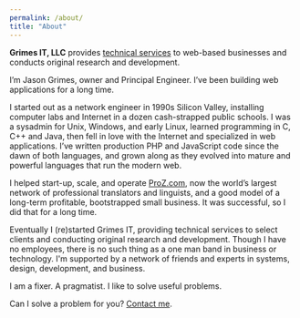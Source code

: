 ```yaml
---
permalink: /about/
title: "About"
---
```


**Grimes IT, LLC** provides [technical services](/services/) to web-based businesses and conducts original research and development.

I’m Jason Grimes, owner and Principal Engineer. I’ve been building web applications for a long time.

I started out as a network engineer in 1990s Silicon Valley, installing computer labs and Internet in a dozen cash-strapped public schools.
I was a sysadmin for Unix, Windows, and early Linux,
learned programming in C, C++ and Java,
then fell in love with the Internet and specialized in web applications.
I’ve written production PHP and JavaScript code since the dawn of both languages,
and grown along as they evolved into mature and powerful languages that run the modern web.

I helped start-up, scale, and operate [ProZ.com](https://www.proz.com/),
now the world’s largest network of professional translators and linguists,
and a good model of a long-term profitable, bootstrapped small business.
It was successful, so I did that for a long time.

Eventually I (re)started Grimes IT,
providing technical services to select clients
and conducting original research and development.
Though I have no employees, there is no such thing as a one man band in business or technology. 
I'm supported by a network of friends and experts in systems, design, development, and business.

I am a fixer. A pragmatist. I like to solve useful problems.

Can I solve a problem for you? [Contact me](/contact/).